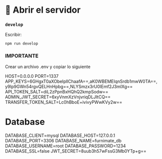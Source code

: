 # 🚀 Abrir el servidor

### `develop`

Escribir:
```
npm run develop

```

### IMPORTANTE

Crear un archivo .env y copiar lo siguiente

HOST=0.0.0.0
PORT=1337
APP_KEYS=6GHgxT0aXObeIpllChaafA==,aK0WBEMEIqnSrdb1mwW0TA==,y9lp9GWn54rgvQELHnHpbg==,NLYSmzx3rU0IEmf2J3mIXg==
API_TOKEN_SALT=diL2zPpnBxHQhQ2kmpSodw==
ADMIN_JWT_SECRET=6xyVnmXzVnjvriqDLJItCQ==
TRANSFER_TOKEN_SALT=Lc0hBboE+ivivyPWwKVy2w==
# Database
DATABASE_CLIENT=mysql
DATABASE_HOST=127.0.0.1
DATABASE_PORT=3306
DATABASE_NAME=furnimate_db
DATABASE_USERNAME=root
DATABASE_PASSWORD=1234
DATABASE_SSL=false
JWT_SECRET=8uub3h57wFssG3Mb0YTp+g==


